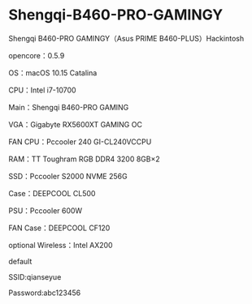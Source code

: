 # Shengqi-B460-PRO-GAMINGY
Shengqi B460-PRO GAMINGY（Asus PRIME B460-PLUS）Hackintosh

opencore：0.5.9

OS：macOS 10.15 Catalina



CPU：Intel i7-10700

Main：Shengqi B460-PRO GAMING

VGA：Gigabyte RX5600XT GAMING OC

FAN CPU：Pccooler 240 GI-CL240VCCPU

RAM：TT Toughram RGB DDR4 3200 8GB×2

SSD：Pccooler S2000 NVME 256G

Case：DEEPCOOL CL500

PSU：Pccooler  600W

FAN Case：DEEPCOOL CF120



optional
Wireless：Intel AX200

default

SSID:qianseyue

Password:abc123456
